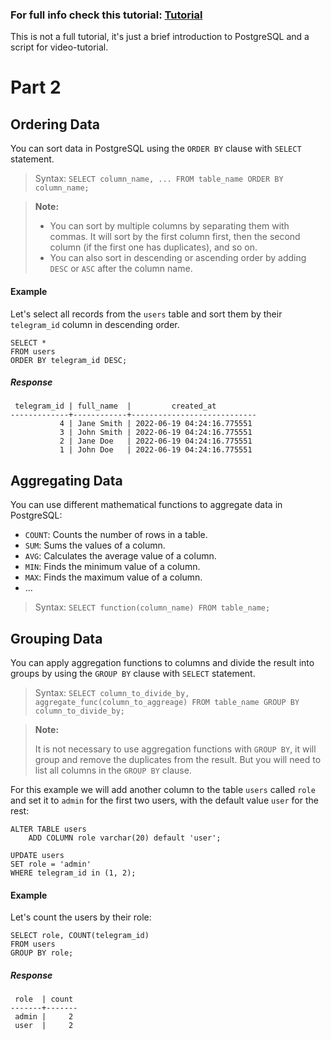 ### For full info check this tutorial: [Tutorial](https://www.postgresqltutorial.com/)

This is not a full tutorial, it's just a brief introduction to PostgreSQL and a script for video-tutorial.

# Part 2

## Ordering Data

You can sort data in PostgreSQL using the `ORDER BY` clause with `SELECT` statement.

> Syntax: `SELECT column_name, ... FROM table_name ORDER BY column_name;`

> **Note:**
>
> - You can sort by multiple columns by separating them with commas. It will sort by the first column first, then the
    second column (if the first one has duplicates), and so on.
> - You can also sort in descending or ascending order by adding `DESC` or `ASC` after the column name.

#### Example
Let's select all records from the `users` table and sort them by their `telegram_id` column in descending order.
```postgresql
SELECT *
FROM users
ORDER BY telegram_id DESC;
```

##### Response

```
 telegram_id | full_name  |         created_at         
-------------+------------+----------------------------
           4 | Jane Smith | 2022-06-19 04:24:16.775551
           3 | John Smith | 2022-06-19 04:24:16.775551
           2 | Jane Doe   | 2022-06-19 04:24:16.775551
           1 | John Doe   | 2022-06-19 04:24:16.775551
```

## Aggregating Data

You can use different mathematical functions to aggregate data in PostgreSQL:

- `COUNT`: Counts the number of rows in a table.
- `SUM`: Sums the values of a column.
- `AVG`: Calculates the average value of a column.
- `MIN`: Finds the minimum value of a column.
- `MAX`: Finds the maximum value of a column.
- ...

> Syntax: `SELECT function(column_name) FROM table_name;`

## Grouping Data

You can apply aggregation functions to columns and divide the result into groups by using the `GROUP BY` clause
with `SELECT` statement.

> Syntax: `SELECT column_to_divide_by, aggregate_func(column_to_aggreage) FROM table_name GROUP BY column_to_divide_by;`

> **Note:**
>
> It is not necessary to use aggregation functions with `GROUP BY`, it will group and remove the
> duplicates from the result. But you will need to list all columns in the `GROUP BY` clause.

For this example we will add another column to the table `users` called `role`
and set it to `admin` for the first two users, with the default value `user` for the rest:

```postgresql
ALTER TABLE users
    ADD COLUMN role varchar(20) default 'user';

UPDATE users
SET role = 'admin'
WHERE telegram_id in (1, 2);
```

#### Example
Let's count the users by their role:
```postgresql
SELECT role, COUNT(telegram_id)
FROM users
GROUP BY role;
```

##### Response

``` 
 role  | count 
-------+-------
 admin |     2
 user  |     2
```

